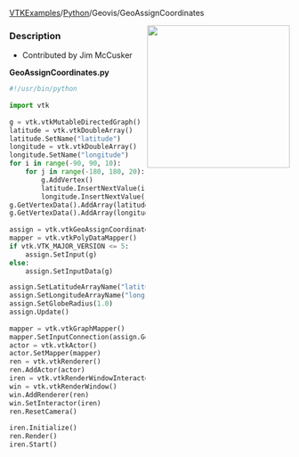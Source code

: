 [VTKExamples](/home/)/[Python](/Python)/Geovis/GeoAssignCoordinates

<img align="right" src="https://github.com/lorensen/VTKExamples/blob/gh-pages/Testing/Baseline/Geovis/TestGeoAssignCoordinates.png?raw=true" width="256" />

### Description
[]([File:VTK_Examples_Python_Geovis_GeoAssignCoordinates.png])

* Contributed by Jim McCusker

**GeoAssignCoordinates.py**
```python
#!/usr/bin/python
 
import vtk
 
g = vtk.vtkMutableDirectedGraph()
latitude = vtk.vtkDoubleArray()
latitude.SetName("latitude")
longitude = vtk.vtkDoubleArray()
longitude.SetName("longitude")
for i in range(-90, 90, 10):
    for j in range(-180, 180, 20):
        g.AddVertex()
        latitude.InsertNextValue(i)
        longitude.InsertNextValue(j)
g.GetVertexData().AddArray(latitude)
g.GetVertexData().AddArray(longitude)
 
assign = vtk.vtkGeoAssignCoordinates()
mapper = vtk.vtkPolyDataMapper()
if vtk.VTK_MAJOR_VERSION <= 5:
    assign.SetInput(g)
else:
    assign.SetInputData(g)

assign.SetLatitudeArrayName("latitude")
assign.SetLongitudeArrayName("longitude")
assign.SetGlobeRadius(1.0)
assign.Update()
 
mapper = vtk.vtkGraphMapper()
mapper.SetInputConnection(assign.GetOutputPort())
actor = vtk.vtkActor()
actor.SetMapper(mapper)
ren = vtk.vtkRenderer()
ren.AddActor(actor)
iren = vtk.vtkRenderWindowInteractor()
win = vtk.vtkRenderWindow()
win.AddRenderer(ren)
win.SetInteractor(iren)
ren.ResetCamera()
 
iren.Initialize()
ren.Render()
iren.Start()
```
